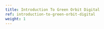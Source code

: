 ```yaml
---
title: Introduction To Green Orbit Digital
ref: introduction-to-green-orbit-digital
weight: 1
---
```


